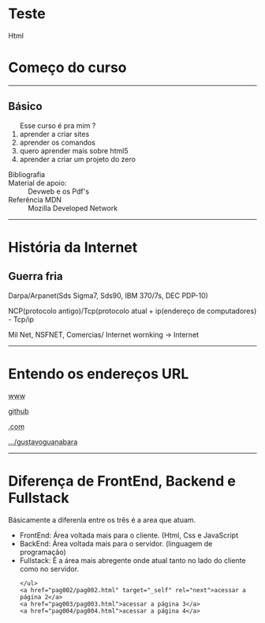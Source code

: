 # Teste
Html
<!DOCTYPE html>
<html lang="pt-br">
<head>
    <meta charset="UTF-8">
    <meta http-equiv="X-UA-Compatible" content="IE=edge">
    <meta name="viewport" content="width=device-width, initial-scale=1.0">
    <link rel="shortcut icon" href="midia/favicon.ico" type="image/x-icon">
    <title>Site Básico</title>
</head>
<body>
    <h1>Começo do curso</h1>
    <hr>
    <h2>Básico</h2>
    <ol>Esse curso é pra mim ?
        <li>aprender a criar sites</li>
        <li>aprender os comandos</li>
        <li>quero aprender mais sobre html5</li>
        <li>aprender a criar um projeto do zero</li>
    </ol>
    <dl>Bibliografia
        <dt>Material de apoio:</dt>
        <dd>Devweb e os Pdf's</dd>
        <dt>Referência MDN</dt>
        <dd>Mozilla Developed Network</dd>
    </dl>
    <hr>
    <h1>História da Internet</h1>
    <h2>Guerra fria</h2>
    <p>Darpa/Arpanet(Sds Sigma7, Sds90, IBM 370/7s, DEC PDP-10)</p>
    <p>NCP(protocolo antigo)/Tcp(protocolo atual + ip(endereço de computadores) - Tcp/ip</p>
    <p>Mil Net, NSFNET, Comercias/ Internet wornking -> Internet</p>
    <hr>
    <h1>Entendo os endereços URL</h1>
    <p><abbr title="Sub-domínio">www</abbr></p>
    <p><abbr title="Domínio">github</abbr></p>
    <p><abbr title="tld,gtld,cctld">.com</abbr></p>
    <p><abbr title="Temos o caminho">.../gustavoguanabara</abbr></p>
    <hr>
    <h1>Diferença de FrontEnd, Backend e Fullstack</h1>
    <p>Básicamente a diferenla entre os três é a area que atuam.</p>
    <ul>
        <li>FrontEnd: Área voltada mais para o cliente. (Html, Css e JavaScript</li>
        <li>BackEnd: Área voltada mais para o servidor. (linguagem de programação)</li>
        <li>Fullstack: É a área mais abregente onde atual tanto no lado do cliente como no servidor.</li>

    </ul>
    <a href="pag002/pag002.html" target="_self" rel="next">acessar a página 2</a>
    <a href="pag003/pag003.html">acessar a página 3</a>
    <a href="pag004/pag004.html">acessar a página 4</a>
</body>
</html>
